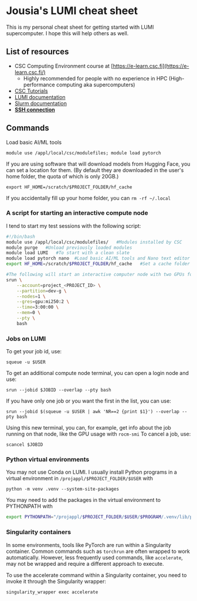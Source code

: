 # Jousia's LUMI cheat sheet

This is my personal cheat sheet for getting started with LUMI supercomputer. I hope this will help others as well.

## List of resources
- CSC Computing Environment course at [https://e-learn.csc.fi](https://e-learn.csc.fi/)
  - Highly recommended for people with no experience in HPC (High-performance computing aka supercomputers)
- [CSC Tutorials](https://docs.csc.fi/support/tutorials/)
- [LUMI documentation](https://docs.lumi-supercomputer.eu/)
- [Slurm documentation](https://slurm.schedmd.com/documentation.html)
- [**SSH connection**](https://docs.csc.fi/computing/connecting/)

## Commands

Load basic AI/ML tools
```
module use /appl/local/csc/modulefiles; module load pytorch
```

If you are using software that will download models from Hugging Face, you can set a location for them. (By default they are downloaded in the user's home folder, the quota of which is only 20GB.)
```
export HF_HOME=/scratch/$PROJECT_FOLDER/hf_cache
```
If you accidentally fill up your home folder, you can `rm -rf ~/.local`

### A script for starting an interactive compute node
I tend to start my test sessions with the following script:
```bash
#!/bin/bash
module use /appl/local/csc/modulefiles/   #Modules installed by CSC
module purge   #Unload previously loaded modules
module load LUMI   #To start with a clean slate
module load pytorch nano  #Load basic AI/ML tools and Nano text editor and anything you like.
export HF_HOME=/scratch/$PROJECT_FOLDER/hf_cache   #Set a cache folder for models downloaded from Hugging Face

#The following will start an interactive computer node with two GPUs for two hours.
srun \
    --account=project_<PROJECT_ID> \
    --partition=dev-g \
    --nodes=1 \
    --gres=gpu:mi250:2 \
    --time=3:00:00 \
    --mem=0 \
    --pty \
    bash
```
### Jobs on LUMI
To get your job id, use:
```
squeue -u $USER
```
To get an additional compute node terminal, you can open a login node and use:
```
srun --jobid $JOBID --overlap --pty bash
```
If you have only one job or you want the first in the list, you can use:
```
srun --jobid $(squeue -u $USER | awk 'NR==2 {print $1}') --overlap --pty bash
```
Using this new terminal, you can, for example, get info about the job running on that node, like the GPU usage with `rocm-smi`
To cancel a job, use:
```
scancel $JOBID
```
### Python virtual environments
You may not use Conda on LUMI. I usually install Python programs in a virtual environment in `/projappl/$PROJECT_FOLDER/$USER` with
```
python -m venv .venv --system-site-packages
```
You may need to add the packages in the virtual environment to PYTHONPATH with
```bash
export PYTHONPATH="/projappl/$PROJECT_FOLDER/$USER/$PROGRAM/.venv/lib/python3.10/site-packages/"
```
### Singularity containers
In some environments, tools like PyTorch are run within a Singularity container. Common commands such as `torchrun` are often wrapped to work automatically. However, less frequently used commands, like `accelerate`, may not be wrapped and require a different approach to execute.

To use the accelerate command within a Singularity container, you need to invoke it through the Singularity wrapper:
```
singularity_wrapper exec accelerate
```
